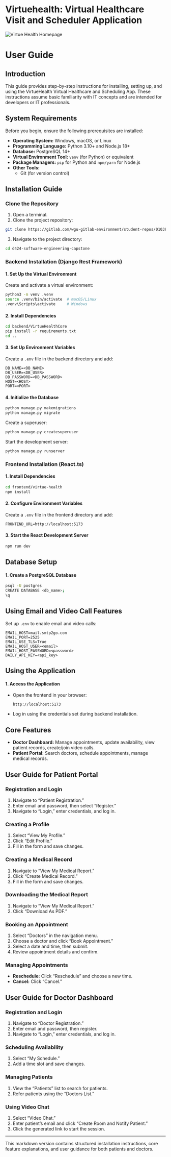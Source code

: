 # Virtuehealth: Virtual Healthcare Visit and Scheduler Application

![Virtue Health Homepage](https://github.com/efrainpalencia/virtuehealth-virtual-visit-scheduler-app/blob/main/frontend/virtue-health/src/assets/VirtueLogo.png)

# User Guide

## Introduction

This guide provides step-by-step instructions for installing, setting up, and using the VirtueHealth Virtual Healthcare and Scheduling App. These instructions assume basic familiarity with IT concepts and are intended for developers or IT professionals.

## System Requirements

Before you begin, ensure the following prerequisites are installed:

- **Operating System:** Windows, macOS, or Linux  
- **Programming Language:** Python 3.10+ and Node.js 18+  
- **Database:** PostgreSQL 14+  
- **Virtual Environment Tool:** `venv` (for Python) or equivalent  
- **Package Managers:** `pip` for Python and `npm/yarn` for Node.js  
- **Other Tools:**  
  - Git (for version control)  

## Installation Guide

### Clone the Repository

1. Open a terminal.
2. Clone the project repository:

```bash
git clone https://gitlab.com/wgu-gitlab-environment/student-repos/010387216D197/d424-software-engineering-capstone.git
```
3. Navigate to the project directory:

```bash
cd d424-software-engineering-capstone
```

### Backend Installation (Django Rest Framework)

#### 1. Set Up the Virtual Environment

Create and activate a virtual environment:

```bash
python3 -m venv .venv
source .venv/bin/activate  # macOS/Linux
.venv\Scripts\activate     # Windows
```

#### 2. Install Dependencies

```bash
cd backend/VirtueHealthCore
pip install -r requirements.txt
cd ..
```

#### 3. Set Up Environment Variables

Create a `.env` file in the backend directory and add:

```plaintext
DB_NAME=<DB_NAME>
DB_USER=<DB_USER>
DB_PASSWORD=<DB_PASSWORD>
HOST=<HOST>
PORT=<PORT>
```

#### 4. Initialize the Database

```bash
python manage.py makemigrations
python manage.py migrate
```

Create a superuser:

```bash
python manage.py createsuperuser
```

Start the development server:

```bash
python manage.py runserver
```

### Frontend Installation (React.ts)

#### 1. Install Dependencies

```bash
cd frontend/virtue-health
npm install
```

#### 2. Configure Environment Variables

Create a `.env` file in the frontend directory and add:

```plaintext
FRONTEND_URL=http://localhost:5173
```

#### 3. Start the React Development Server

```bash
npm run dev
```

## Database Setup

#### 1. Create a PostgreSQL Database

```bash
psql -U postgres
CREATE DATABASE <db_name>;
\q
```

## Using Email and Video Call Features

Set up `.env` to enable email and video calls:

```plaintext
EMAIL_HOST=mail.smtp2go.com
EMAIL_PORT=2525
EMAIL_USE_TLS=True
EMAIL_HOST_USER=<email>
EMAIL_HOST_PASSWORD=<password>
DAILY_API_KEY=<api_key>
```

## Using the Application

#### 1. Access the Application

- Open the frontend in your browser:
  ```
  http://localhost:5173
  ```
- Log in using the credentials set during backend installation.

## Core Features

- **Doctor Dashboard:** Manage appointments, update availability, view patient records, create/join video calls.
- **Patient Portal:** Search doctors, schedule appointments, manage medical records.

## User Guide for Patient Portal

### Registration and Login

1. Navigate to “Patient Registration.”
2. Enter email and password, then select “Register.”
3. Navigate to “Login,” enter credentials, and log in.

### Creating a Profile

1. Select “View My Profile.”
2. Click “Edit Profile.”
3. Fill in the form and save changes.

### Creating a Medical Record

1. Navigate to “View My Medical Report.”
2. Click “Create Medical Record.”
3. Fill in the form and save changes.

### Downloading the Medical Report

1. Navigate to “View My Medical Report.”
2. Click “Download As PDF.”

### Booking an Appointment

1. Select “Doctors” in the navigation menu.
2. Choose a doctor and click “Book Appointment.”
3. Select a date and time, then submit.
4. Review appointment details and confirm.

### Managing Appointments

- **Reschedule:** Click “Reschedule” and choose a new time.
- **Cancel:** Click “Cancel.”

## User Guide for Doctor Dashboard

### Registration and Login

1. Navigate to “Doctor Registration.”
2. Enter email and password, then register.
3. Navigate to “Login,” enter credentials, and log in.

### Scheduling Availability

1. Select “My Schedule.”
2. Add a time slot and save changes.

### Managing Patients

1. View the “Patients” list to search for patients.
2. Refer patients using the “Doctors List.”

### Using Video Chat

1. Select “Video Chat.”
2. Enter patient’s email and click “Create Room and Notify Patient.”
3. Click the generated link to start the session.

---

This markdown version contains structured installation instructions, core feature explanations, and user guidance for both patients and doctors.


